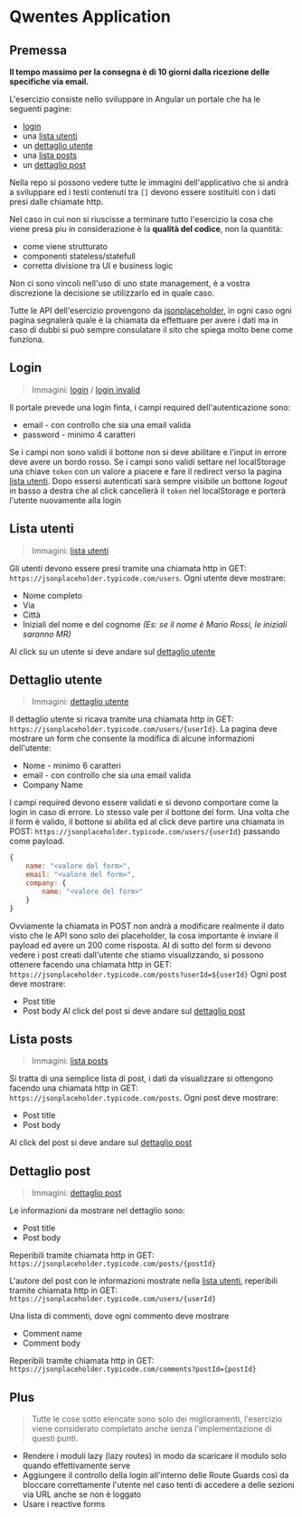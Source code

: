 # Qwentes Application

## Premessa
**Il tempo massimo per la consegna è di 10 giorni dalla ricezione delle specifiche via email.**

L'esercizio consiste nello sviluppare in Angular un portale che ha le seguenti pagine:
- [login](#login)
- una [lista utenti](#lista-utenti)
- un [dettaglio utente](#dettaglio-utente)
- una [lista posts](#lista-posts)
- un [dettaglio post](#dettaglio-post)

Nella repo si possono vedere tutte le immagini dell'applicativo che si andrà a sviluppare ed i testi contenuti tra `[]` devono essere sostituiti con i dati presi dalle chiamate http.

Nel caso in cui non si riuscisse a terminare tutto l'esercizio la cosa che viene presa piu in considerazione è la **qualità del codice**, non la quantità:
- come viene strutturato
- componenti stateless/statefull
- corretta divisione tra UI e business logic

Non ci sono vincoli nell'uso di uno state management, è a vostra discrezione la decisione se utilizzarlo ed in quale caso.

Tutte le API dell'esercizio provengono da [jsonplaceholder](https://jsonplaceholder.typicode.com/), in ogni caso ogni pagina segnalerà quale è la chiamata da effettuare per avere i dati ma in caso di dubbi si può sempre consulatare il sito che spiega molto bene come funziona.

## Login
> Immagini: [login](https://github.com/qwentes-team/application-interview/blob/main/01%20-%20Login.jpg) / [login invalid](https://github.com/qwentes-team/application-interview/blob/main/02%20-%20Login%20invalid.jpg)

Il portale prevede una login finta, i campi required dell'autenticazione sono:
- email - con controllo che sia una email valida
- password - minimo 4 caratteri

Se i campi non sono validi il bottone non si deve abilitare e l'input in errore deve avere un bordo rosso.
Se i campi sono validi settare nel localStorage una chiave `token` con un valore a piacere e fare il redirect verso la pagina [lista utenti](#lista-utenti).
Dopo essersi autenticati sarà sempre visibile un bottone *logout* in basso a destra che al click cancellerà il `token` nel localStorage e porterà l'utente nuovamente alla login

## Lista utenti
> Immagini: [lista utenti](https://github.com/qwentes-team/application-interview/blob/main/03%20-%20Contact%20list.jpg)

Gli utenti devono essere presi tramite una chiamata http in GET: `https://jsonplaceholder.typicode.com/users`.
Ogni utente deve mostrare:
- Nome completo
- Via
- Città
- Iniziali del nome e del cognome *(Es: se il nome è Mario Rossi, le iniziali saranno MR)*

Al click su un utente si deve andare sul [dettaglio utente](#dettaglio-utente)

## Dettaglio utente
> Immagini: [dettaglio utente](https://github.com/qwentes-team/application-interview/blob/main/04%20-%20Contact%20detail.jpg)

Il dettaglio utente si ricava tramite una chiamata http in GET: `https://jsonplaceholder.typicode.com/users/{userId}`.
La pagina deve mostrare un form che consente la modifica di alcune informazioni dell'utente:
- Nome - minimo 6 caratteri
- email - con controllo che sia una email valida
- Company Name

I campi required devono essere validati e si devono comportare come la login in caso di errore. Lo stesso vale per il bottone del form.
Una volta che il form è valido, il bottone si abilita ed al click deve partire una chiamata in POST: `https://jsonplaceholder.typicode.com/users/{userId}` passando come payload.
```js
{
	name: "<valore del form>",
	email: "<valore del form>",
	company: {
		name: "<valore del form>"
	}
}
```
Ovviamente la chiamata in POST non andrà a modificare realmente il dato visto che le API sono solo dei placeholder, la cosa importante è inviare il payload ed avere un 200 come risposta.
Al di sotto del form si devono vedere i post creati dall'utente che stiamo visualizzando, si possono ottenere facendo una chiamata http in GET: `https://jsonplaceholder.typicode.com/posts?userId=${userId}`
Ogni post deve mostrare:
- Post title
- Post body
Al click del post si deve andare sul [dettaglio post](#dettaglio-post)

## Lista posts
> Immagini: [lista posts](https://github.com/qwentes-team/application-interview/blob/main/05%20-%20Post%20list.jpg)

Si tratta di una semplice lista di post, i dati da visualizzare si ottengono facendo una chiamata http in GET: `https://jsonplaceholder.typicode.com/posts`.
Ogni post deve mostrare:
- Post title
- Post body

Al click del post si deve andare sul [dettaglio post](#dettaglio-post)

## Dettaglio post
> Immagini: [dettaglio post](https://github.com/qwentes-team/application-interview/blob/main/06%20-%20Post%20detail.jpg)

Le informazioni da mostrare nel dettaglio sono:
- Post title
- Post body

Reperibili tramite chiamata http in GET: `https://jsonplaceholder.typicode.com/posts/{postId}`

L'autore del post con le informazioni mostrate nella [lista utenti](#lista-utenti), reperibili tramite chiamata http in GET: `https://jsonplaceholder.typicode.com/users/{userId}`

Una lista di commenti, dove ogni commento deve mostrare 
- Comment name
- Comment body

Reperibili tramite chiamata http in GET: `https://jsonplaceholder.typicode.com/comments?postId={postId}`

## Plus
> Tutte le cose sotto elencate sono solo dei miglioramenti, l'esercizio viene considerato completato anche senza l'implementazione di questi punti.

- Rendere i moduli lazy (lazy routes) in modo da scaricare il modulo solo quando effettivamente serve
- Aggiungere il controllo della login all'interno delle Route Guards così da bloccare correttamente l'utente nel caso tenti di accedere a delle sezioni via URL anche se non è loggato
- Usare i reactive forms
